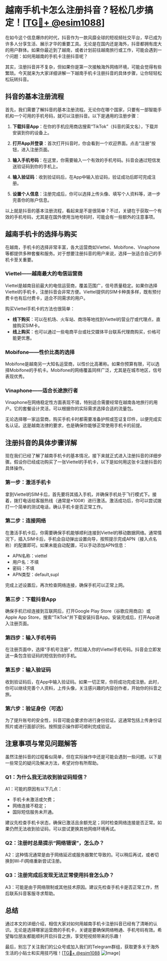 # 越南手机卡怎么注册抖音？轻松几步搞定！[[TG💪+ @esim1088](https://t.me/s/esim1088)]

在如今这个信息爆炸的时代，抖音作为一款风靡全球的短视频社交平台，早已成为许多人分享生活、展示才华的重要工具。无论是在国内还是海外，抖音都拥有庞大的用户群体。如果你最近到了越南，或者计划前往越南旅行或工作，可能会遇到一个问题：如何用越南的手机卡注册抖音呢？

其实，注册抖音并不复杂，但如果你是第一次接触海外网络环境，可能会觉得有些繁琐。今天就来为大家详细讲解一下越南手机卡注册抖音的具体步骤，让你轻轻松松玩转抖音。

## 抖音的基本注册流程

首先，我们需要了解抖音的基本注册流程。无论你在哪个国家，只要有一部智能手机和一个可用的手机号码，就可以注册抖音。以下是通用的注册步骤：

1. **下载抖音App**：在你的手机应用商店搜索“TikTok”（抖音的英文名），下载并安装到你的设备上。
   
2. **打开App并登录**：首次打开抖音时，你会看到一个欢迎界面。点击“注册”按钮，进入注册页面。

3. **输入手机号码**：在这里，你需要输入一个有效的手机号码。抖音会通过短信发送验证码到你的手机上。

4. **输入验证码**：收到验证码后，在App中输入验证码，验证成功后即可完成注册。

5. **设置个人信息**：注册完成后，你可以选择上传头像、填写个人资料等，进一步完善你的账户信息。

以上就是抖音的基本注册流程，看起来是不是很简单？不过，关键在于获取一个有效的手机号码，尤其是在国外使用当地号码时，可能会有一些额外的注意事项。

## 越南手机卡的选择与购买

在越南，手机卡的选择非常丰富，各大运营商如Viettel、Mobifone、Vinaphone等都提供多种套餐和服务。对于想要注册抖音的用户来说，选择一张适合自己的手机卡至关重要。

### Viettel——越南最大的电信运营商

Viettel是越南目前最大的电信运营商，覆盖范围广，信号质量稳定。如果你选择Viettel的手机卡，注册抖音会非常方便。Viettel提供的SIM卡种类多样，既有预付费卡也有后付费卡，适合不同需求的用户。

购买Viettel手机卡的方法也很简单：
- **线下购买**：可以在机场、火车站、商场等地找到Viettel的营业厅或代理点，直接购买SIM卡。
- **线上购买**：也可以通过一些电商平台或社交媒体平台联系代理商购买，价格可能更优惠。

### Mobifone——性价比高的选择

Mobifone是越南另一大知名运营商，以性价比高著称。如果你预算有限，可以选择Mobifone的手机卡。Mobifone的网络覆盖同样广泛，尤其是在城市地区，信号表现优秀。

### Vinaphone——适合长途旅行者

Vinaphone在网络稳定性方面表现不错，特别适合需要经常在越南各地旅行的用户。它的套餐设计灵活，可以根据你的实际需求选择合适的流量包。

无论选择哪一家运营商，购买手机卡时都需要准备护照或签证复印件，以便完成实名认证。这是越南法律的要求，也是确保你能够正常使用手机卡的前提。

## 注册抖音的具体步骤详解

现在我们已经了解了越南手机卡的基本情况，接下来就正式进入注册抖音的详细步骤。假设你已经成功购买了一张Viettel的手机卡，以下是如何用这张卡注册抖音的具体操作。

### 第一步：激活手机卡

拿到Viettel的SIM卡后，首先要将其插入手机，并确保手机处于飞行模式下。接着，拨打电话给客服热线（通常是*100#）进行激活。激活成功后，你可以尝试拨打一个简单的测试电话，确认手机卡是否正常工作。

### 第二步：连接网络

在激活手机卡后，你需要确保手机能够顺利连接到Viettel的移动数据网络。通常情况下，插入SIM卡后，手机会自动弹出设置向导，按照提示完成APN（接入点名称）的配置即可。如果未能自动配置，可以手动添加APN信息：

- APN名称：viettel
- 用户名：不填
- 密码：不填
- APN类型：default,supl

完成上述设置后，再次检查网络连接，确保手机可以正常上网。

### 第三步：下载抖音App

确保手机已经连接到互联网后，打开Google Play Store（谷歌应用商店）或Apple App Store，搜索“TikTok”并下载安装抖音App。安装完成后，打开App进入注册页面。

### 第四步：输入手机号码

在注册页面中，选择“手机号注册”，然后输入你的Viettel手机号码。抖音会立即发送一条包含验证码的短信到你的手机。

### 第五步：输入验证码

收到验证码后，在App中输入验证码。如果一切正常，你将成功完成注册。此时，你可以继续完善个人资料，上传头像，关注感兴趣的内容创作者，开始你的抖音之旅。

### 第六步：验证身份（可选）

为了提升账号的安全性，抖音可能会要求你进行身份验证。这通常包括上传身份证照片或进行面部识别。按照提示操作即可顺利完成验证。

## 注意事项与常见问题解答

虽然注册抖音的过程看似简单，但在实际操作中还是可能会遇到一些问题。以下是一些常见的疑问及解决方法，希望对你有所帮助。

### Q1：为什么我无法收到验证码短信？

A1：可能的原因有以下几点：
- 手机卡未激活或欠费；
- 网络连接不稳定；
- 国际短信服务未开通。

建议先检查手机卡状态，确保已激活且余额充足；同时检查网络连接是否正常。如果仍然无法收到验证码，可以尝试更换其他网络环境再试。

### Q2：注册时总是提示“网络错误”，怎么办？

A2：这种情况通常是由于网络延迟或服务器繁忙导致的。可以稍后再试，或者切换到Wi-Fi网络重新尝试注册。

### Q3：注册完成后发现无法正常使用抖音怎么办？

A3：可能是由于网络限制或其他技术原因。建议先检查手机卡是否正常工作，然后联系抖音客服寻求帮助。

## 总结

通过本文的详细介绍，相信大家对如何用越南手机卡注册抖音已经有了清晰的认识。无论是选择哪家运营商的手机卡，关键是要确保网络畅通、手机号码有效。希望每位朋友都能顺利开启抖音之旅，享受短视频带来的乐趣！

最后，别忘了关注我们的公众号或加入我们的Telegram群组，获取更多关于海外生活的小贴士和实用技巧哦！[[TG💪+ @esim1088](https://t.me/s/esim1088) ![Image](https://i.postimg.cc/4NQfJmqS/Snipaste-2025-05-13-00-14-12.png)]